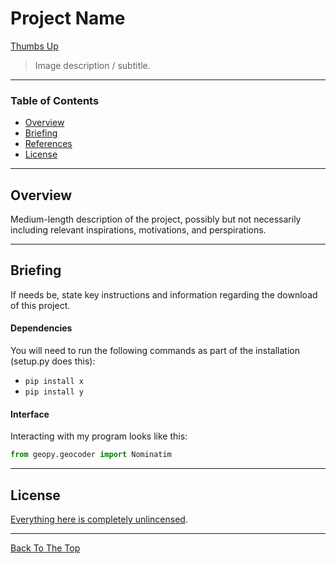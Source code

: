 # Project Name

[Thumbs Up](media/thumbsup.png)

> Image description / subtitle.

---

### Table of Contents

- [Overview](#overview)
- [Briefing](#how-to-use)
- [References](#references)
- [License](#license)

---

## Overview

Medium-length description of the project, possibly but not necessarily including relevant inspirations, motivations, and perspirations.

---

## Briefing

If needs be, state key instructions and information regarding the download of this project.

#### Dependencies

You will need to run the following commands as part of the installation (setup.py does this):

- `pip install x`
- `pip install y`

#### Interface

Interacting with my program looks like this:

```python
from geopy.geocoder import Nominatim
```
---

## License

[Everything here is completely unlincensed](LICENSE.md).

---

[Back To The Top](#project-name)
